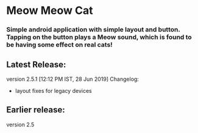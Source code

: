 # Meow Meow Cat
### Simple android application with simple layout and button. Tapping on the button plays a Meow sound, which is found to be having some effect on real cats!

## Latest Release:
version 2.5.1       [12:12 PM IST, 28 Jun 2019]
Changelog:
- layout fixes for legacy devices

## Earlier release:
version 2.5
